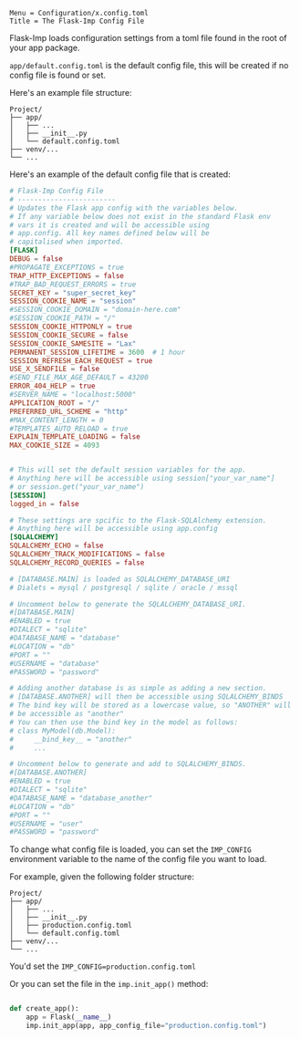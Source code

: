 ```
Menu = Configuration/x.config.toml
Title = The Flask-Imp Config File
```

Flask-Imp loads configuration settings from a toml file found in the root of your app package.

`app/default.config.toml` is the default config file, this will be created if no config file is found or set.

Here's an example file structure:

```text
Project/
├── app/
│   ├── ...
│   ├── __init__.py
│   └── default.config.toml
├── venv/...
└── ...
```

Here's an example of the default config file that is created:

```toml
# Flask-Imp Config File
# ------------------------
# Updates the Flask app config with the variables below.
# If any variable below does not exist in the standard Flask env
# vars it is created and will be accessible using
# app.config. All key names defined below will be
# capitalised when imported.
[FLASK]
DEBUG = false
#PROPAGATE_EXCEPTIONS = true
TRAP_HTTP_EXCEPTIONS = false
#TRAP_BAD_REQUEST_ERRORS = true
SECRET_KEY = "super_secret_key"
SESSION_COOKIE_NAME = "session"
#SESSION_COOKIE_DOMAIN = "domain-here.com"
#SESSION_COOKIE_PATH = "/"
SESSION_COOKIE_HTTPONLY = true
SESSION_COOKIE_SECURE = false
SESSION_COOKIE_SAMESITE = "Lax"
PERMANENT_SESSION_LIFETIME = 3600  # 1 hour
SESSION_REFRESH_EACH_REQUEST = true
USE_X_SENDFILE = false
#SEND_FILE_MAX_AGE_DEFAULT = 43200
ERROR_404_HELP = true
#SERVER_NAME = "localhost:5000"
APPLICATION_ROOT = "/"
PREFERRED_URL_SCHEME = "http"
#MAX_CONTENT_LENGTH = 0
#TEMPLATES_AUTO_RELOAD = true
EXPLAIN_TEMPLATE_LOADING = false
MAX_COOKIE_SIZE = 4093


# This will set the default session variables for the app.
# Anything here will be accessible using session["your_var_name"]
# or session.get("your_var_name")
[SESSION]
logged_in = false

# These settings are spcific to the Flask-SQLAlchemy extension.
# Anything here will be accessible using app.config
[SQLALCHEMY]
SQLALCHEMY_ECHO = false
SQLALCHEMY_TRACK_MODIFICATIONS = false
SQLALCHEMY_RECORD_QUERIES = false

# [DATABASE.MAIN] is loaded as SQLALCHEMY_DATABASE_URI
# Dialets = mysql / postgresql / sqlite / oracle / mssql

# Uncomment below to generate the SQLALCHEMY_DATABASE_URI.
#[DATABASE.MAIN]
#ENABLED = true
#DIALECT = "sqlite"
#DATABASE_NAME = "database"
#LOCATION = "db"
#PORT = ""
#USERNAME = "database"
#PASSWORD = "password"

# Adding another database is as simple as adding a new section.
# [DATABASE.ANOTHER] will then be accessible using SQLALCHEMY_BINDS
# The bind key will be stored as a lowercase value, so "ANOTHER" will
# be accessible as "another"
# You can then use the bind key in the model as follows:
# class MyModel(db.Model):
#     __bind_key__ = "another"
#     ...

# Uncomment below to generate and add to SQLALCHEMY_BINDS.
#[DATABASE.ANOTHER]
#ENABLED = true
#DIALECT = "sqlite"
#DATABASE_NAME = "database_another"
#LOCATION = "db"
#PORT = ""
#USERNAME = "user"
#PASSWORD = "password"

```

To change what config file is loaded, you can set the `IMP_CONFIG` environment
variable to the name of the config file you want to load.

For example, given the following folder structure:

```text
Project/
├── app/
│   ├── ...
│   ├── __init__.py
│   ├── production.config.toml
│   └── default.config.toml
├── venv/...
└── ...
```

You'd set the `IMP_CONFIG=production.config.toml`

Or you can set the file in the `imp.init_app()` method:

```python

def create_app():
    app = Flask(__name__)
    imp.init_app(app, app_config_file="production.config.toml")

```